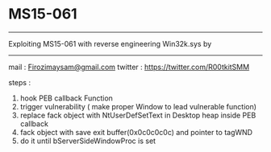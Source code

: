 # MS15-061

****
Exploiting MS15-061 with reverse engineering Win32k.sys by 


****
mail :   Firozimaysam@gmail.com 
twitter : https://twitter.com/R00tkitSMM 


steps :
1. hook PEB callback Function
2. trigger vulnerability ( make proper Window to lead vulnerable function)
3. replace  fack object with NtUserDefSetText in Desktop heap inside PEB callback 
4.  fack object with save exit buffer(0x0c0c0c0c)  and pointer to tagWND 
5.  do it until bServerSideWindowProc is set 
